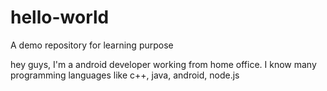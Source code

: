 # hello-world
A demo repository for learning purpose

hey guys, I'm a android developer working from home office. I know many programming languages like c++, java, android, node.js
